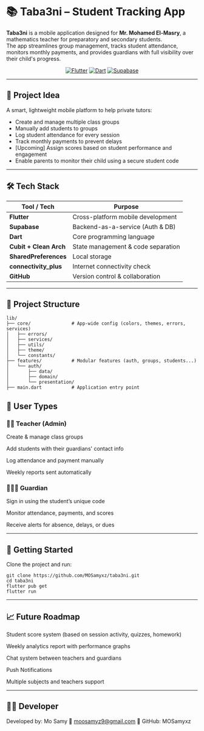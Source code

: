 # 📚 Taba3ni – Student Tracking App

**Taba3ni** is a mobile application designed for **Mr. Mohamed El-Masry**, a mathematics teacher for preparatory and secondary students.  
The app streamlines group management, tracks student attendance, monitors monthly payments, and provides guardians with full visibility over their child's progress.

<div align="center">

[![Flutter](https://img.shields.io/badge/Flutter-Mobile-blue.svg?logo=flutter&logoColor=white)](https://flutter.dev/)
[![Dart](https://img.shields.io/badge/Dart-Language-0175C2.svg?logo=dart&logoColor=white)](https://dart.dev/)
[![Supabase](https://img.shields.io/badge/Supabase-Backend-3FCF8E.svg?logo=supabase&logoColor=white)](https://supabase.com/)

</div>

---

## 🧠 Project Idea

A smart, lightweight mobile platform to help private tutors:

- Create and manage multiple class groups
- Manually add students to groups
- Log student attendance for every session
- Track monthly payments to prevent delays
- [Upcoming] Assign scores based on student performance and engagement
- Enable parents to monitor their child using a secure student code

---

## 🛠️ Tech Stack

| Tool / Tech            | Purpose                            |
|------------------------|------------------------------------|
| **Flutter**            | Cross-platform mobile development  |
| **Supabase**           | Backend-as-a-service (Auth & DB)   |
| **Dart**               | Core programming language          |
| **Cubit + Clean Arch** | State management & code separation |
| **SharedPreferences**  | Local storage                      |
| **connectivity_plus**  | Internet connectivity check        |
| **GitHub**             | Version control & collaboration    |

---

## 🧱 Project Structure

```
lib/
├── core/               # App-wide config (colors, themes, errors, services)
│   ├── errors/
│   ├── services/
│   ├── utils/
│   ├── theme/
│   └── constants/
├── features/           # Modular features (auth, groups, students...)
│   └── auth/
│       ├── data/
│       ├── domain/
│       └── presentation/
├── main.dart           # Application entry point
```

## 👥 User Types

### 🧑‍🏫 Teacher (Admin)

Create & manage class groups

Add students with their guardians' contact info

Log attendance and payment manually

Weekly reports sent automatically

### 👨‍👩‍👧 Guardian

Sign in using the student’s unique code

Monitor attendance, payments, and scores

Receive alerts for absence, delays, or dues

---

## 🚀 Getting Started

Clone the project and run:

```
git clone https://github.com/MOSamyxz/taba3ni.git
cd taba3ni
flutter pub get
flutter run
```

---

## 📈 Future Roadmap

 Student score system (based on session activity, quizzes, homework)

 Weekly analytics report with performance graphs

 Chat system between teachers and guardians

 Push Notifications

 Multiple subjects and teachers support

 ---

## 👨‍💻 Developer

Developed by:
Mo Samy
📧 moosamyz9@gmail.com
🐙 GitHub: MOSamyxz


